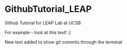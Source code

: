 # GithubTutorial_LEAP
Github Tutorial for LEAP Lab at UCSB

For example - look at this text! :)

New text added to show git commits through the terminal